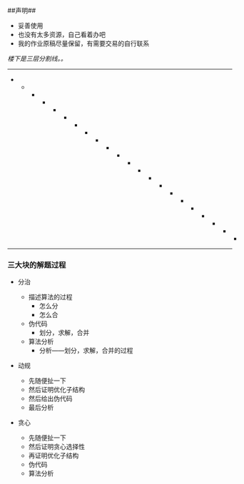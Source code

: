 ##声明##

- 妥善使用
- 也没有太多资源，自己看着办吧
- 我的作业原稿尽量保留，有需要交易的自行联系




*楼下是三层分割线。。*

-------

- - - - - - - - - - - - - - - - - - - - - - ​

*******

### 三大块的解题过程

- 分治
  - 描述算法的过程
    - 怎么分
    - 怎么合
  - 伪代码
    - 划分，求解，合并
  - 算法分析
    - 分析——划分，求解，合并的过程


- 动规
  - 先随便扯一下
  - 然后证明优化子结构
  - 然后给出伪代码
  - 最后分析


- 贪心
  - 先随便扯一下
  - 然后证明贪心选择性
  - 再证明优化子结构
  - 伪代码
  - 算法分析
